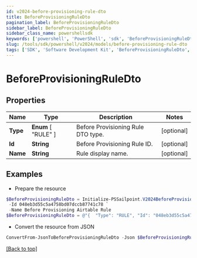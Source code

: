 ```yaml
---
id: v2024-before-provisioning-rule-dto
title: BeforeProvisioningRuleDto
pagination_label: BeforeProvisioningRuleDto
sidebar_label: BeforeProvisioningRuleDto
sidebar_class_name: powershellsdk
keywords: ['powershell', 'PowerShell', 'sdk', 'BeforeProvisioningRuleDto', 'V2024BeforeProvisioningRuleDto'] 
slug: /tools/sdk/powershell/v2024/models/before-provisioning-rule-dto
tags: ['SDK', 'Software Development Kit', 'BeforeProvisioningRuleDto', 'V2024BeforeProvisioningRuleDto']
---
```



# BeforeProvisioningRuleDto

## Properties

Name | Type | Description | Notes
------------ | ------------- | ------------- | -------------
**Type** |  **Enum** [  "RULE" ] | Before Provisioning Rule DTO type. | [optional] 
**Id** | **String** | Before Provisioning Rule ID. | [optional] 
**Name** | **String** | Rule display name. | [optional] 

## Examples

- Prepare the resource
```powershell
$BeforeProvisioningRuleDto = Initialize-PSSailpoint.V2024BeforeProvisioningRuleDto  -Type RULE `
 -Id 048eb3d55c5a4758bd07dccb87741c78 `
 -Name Before Provisioning Airtable Rule
$BeforeProvisioningRuleDto = @"{  "Type": "RULE", "Id": "048eb3d55c5a4758bd07dccb87741c78", "Name": "Before Provisioning Airtable Rule" }"@
```

- Convert the resource from JSON
```powershell
ConvertFrom-JsonToBeforeProvisioningRuleDto -Json $BeforeProvisioningRuleDto
```


[[Back to top]](#) 

